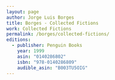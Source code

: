 ```yaml
---
layout: page
author: Jorge Luis Borges
title: Borges - Collected Fictions
work: Collected Fictions
permalink: /borges/collected-fictions/
editions:
  - publisher: Penguin Books
    year: 1999
    asin: "0140286802"
    isbn: "978-0140286809"
    audible_asin: "B003TU5OIG"
---
```

